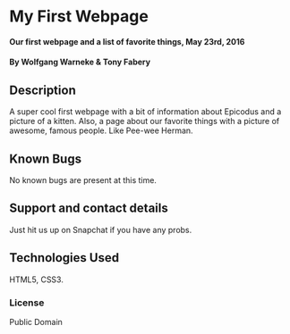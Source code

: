 # My First Webpage

#### Our first webpage and a list of favorite things, May 23rd, 2016

#### By Wolfgang Warneke & Tony Fabery

## Description

A super cool first webpage with a bit of information about Epicodus and a picture of a kitten.  Also, a page about our favorite things with a picture of awesome, famous people.  Like Pee-wee Herman.

## Known Bugs

No known bugs are present at this time.

## Support and contact details

Just hit us up on Snapchat if you have any probs.

## Technologies Used

HTML5, CSS3.

### License

Public Domain
